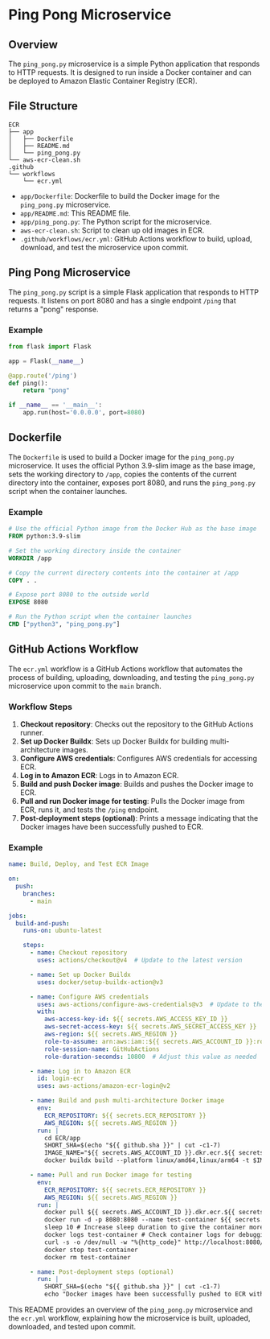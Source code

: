 # Ping Pong Microservice

## Overview

The `ping_pong.py` microservice is a simple Python application that responds to HTTP requests. It is designed to run inside a Docker container and can be deployed to Amazon Elastic Container Registry (ECR).

## File Structure

```
ECR
├── app
│   ├── Dockerfile
│   ├── README.md
│   └── ping_pong.py
└── aws-ecr-clean.sh
.github
└── workflows
    └── ecr.yml
```

- `app/Dockerfile`: Dockerfile to build the Docker image for the `ping_pong.py` microservice.
- `app/README.md`: This README file.
- `app/ping_pong.py`: The Python script for the microservice.
- `aws-ecr-clean.sh`: Script to clean up old images in ECR.
- `.github/workflows/ecr.yml`: GitHub Actions workflow to build, upload, download, and test the microservice upon commit.

## Ping Pong Microservice

The `ping_pong.py` script is a simple Flask application that responds to HTTP requests. It listens on port 8080 and has a single endpoint `/ping` that returns a "pong" response.

### Example

```python
from flask import Flask

app = Flask(__name__)

@app.route('/ping')
def ping():
    return "pong"

if __name__ == '__main__':
    app.run(host='0.0.0.0', port=8080)
```

## Dockerfile

The `Dockerfile` is used to build a Docker image for the `ping_pong.py` microservice. It uses the official Python 3.9-slim image as the base image, sets the working directory to `/app`, copies the contents of the current directory into the container, exposes port 8080, and runs the `ping_pong.py` script when the container launches.

### Example

```dockerfile
# Use the official Python image from the Docker Hub as the base image
FROM python:3.9-slim

# Set the working directory inside the container
WORKDIR /app

# Copy the current directory contents into the container at /app
COPY . .

# Expose port 8080 to the outside world
EXPOSE 8080

# Run the Python script when the container launches
CMD ["python3", "ping_pong.py"]
```

## GitHub Actions Workflow

The `ecr.yml` workflow is a GitHub Actions workflow that automates the process of building, uploading, downloading, and testing the `ping_pong.py` microservice upon commit to the `main` branch.

### Workflow Steps

1. **Checkout repository**: Checks out the repository to the GitHub Actions runner.
2. **Set up Docker Buildx**: Sets up Docker Buildx for building multi-architecture images.
3. **Configure AWS credentials**: Configures AWS credentials for accessing ECR.
4. **Log in to Amazon ECR**: Logs in to Amazon ECR.
5. **Build and push Docker image**: Builds and pushes the Docker image to ECR.
6. **Pull and run Docker image for testing**: Pulls the Docker image from ECR, runs it, and tests the `/ping` endpoint.
7. **Post-deployment steps (optional)**: Prints a message indicating that the Docker images have been successfully pushed to ECR.

### Example

```yaml
name: Build, Deploy, and Test ECR Image

on:
  push:
    branches:
      - main

jobs:
  build-and-push:
    runs-on: ubuntu-latest

    steps:
      - name: Checkout repository
        uses: actions/checkout@v4  # Update to the latest version

      - name: Set up Docker Buildx
        uses: docker/setup-buildx-action@v3

      - name: Configure AWS credentials
        uses: aws-actions/configure-aws-credentials@v3  # Update to the latest version
        with:
          aws-access-key-id: ${{ secrets.AWS_ACCESS_KEY_ID }}
          aws-secret-access-key: ${{ secrets.AWS_SECRET_ACCESS_KEY }}
          aws-region: ${{ secrets.AWS_REGION }}
          role-to-assume: arn:aws:iam::${{ secrets.AWS_ACCOUNT_ID }}:role/github-actions-role
          role-session-name: GitHubActions
          role-duration-seconds: 10800  # Adjust this value as needed

      - name: Log in to Amazon ECR
        id: login-ecr
        uses: aws-actions/amazon-ecr-login@v2

      - name: Build and push multi-architecture Docker image
        env:
          ECR_REPOSITORY: ${{ secrets.ECR_REPOSITORY }}
          AWS_REGION: ${{ secrets.AWS_REGION }}
        run: |
          cd ECR/app
          SHORT_SHA=$(echo "${{ github.sha }}" | cut -c1-7)
          IMAGE_NAME="${{ secrets.AWS_ACCOUNT_ID }}.dkr.ecr.${{ secrets.AWS_REGION }}.amazonaws.com/${{ secrets.ECR_REPOSITORY }}:ping_pong-${SHORT_SHA}"
          docker buildx build --platform linux/amd64,linux/arm64 -t $IMAGE_NAME -t ${{ secrets.AWS_ACCOUNT_ID }}.dkr.ecr.${{ secrets.AWS_REGION }}.amazonaws.com/${{ secrets.ECR_REPOSITORY }}:latest --push .

      - name: Pull and run Docker image for testing
        env:
          ECR_REPOSITORY: ${{ secrets.ECR_REPOSITORY }}
          AWS_REGION: ${{ secrets.AWS_REGION }}
        run: |
          docker pull ${{ secrets.AWS_ACCOUNT_ID }}.dkr.ecr.${{ secrets.AWS_REGION }}.amazonaws.com/${{ secrets.ECR_REPOSITORY }}:latest
          docker run -d -p 8080:8080 --name test-container ${{ secrets.AWS_ACCOUNT_ID }}.dkr.ecr.${{ secrets.AWS_REGION }}.amazonaws.com/${{ secrets.ECR_REPOSITORY }}:latest
          sleep 10 # Increase sleep duration to give the container more time to start
          docker logs test-container # Check container logs for debugging
          curl -s -o /dev/null -w "%{http_code}" http://localhost:8080/ping | grep -q "200" && echo "Test Passed!" || echo "Test Failed!"
          docker stop test-container
          docker rm test-container

      - name: Post-deployment steps (optional)
        run: |
          SHORT_SHA=$(echo "${{ github.sha }}" | cut -c1-7)
          echo "Docker images have been successfully pushed to ECR with tags ping_pong-${SHORT_SHA} and latest."
```

This README provides an overview of the `ping_pong.py` microservice and the `ecr.yml` workflow, explaining how the microservice is built, uploaded, downloaded, and tested upon commit.


